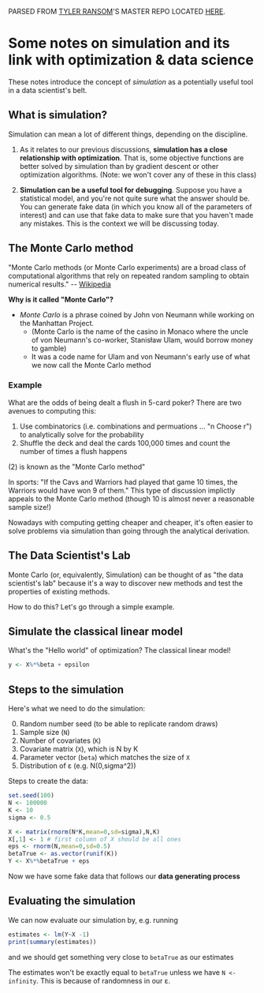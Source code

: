 PARSED FROM [TYLER RANSOM](http://tyleransom.github.io)'S MASTER REPO LOCATED [HERE](https://github.com/tyleransom/DScourseS20).

# Some notes on simulation and its link with optimization & data science
These notes introduce the concept of *simulation* as a potentially useful tool in a data scientist's belt.
 
## What is simulation?
Simulation can mean a lot of different things, depending on the discipline. 

1. As it relates to our previous discussions, **simulation has a close relationship with optimization**. That is, some objective functions are better solved by simulation than by gradient descent or other optimization algorithms. (Note: we won't cover any of these in this class)

2. **Simulation can be a useful tool for debugging**. Suppose you have a statistical model, and you're not quite sure what the answer should be. You can generate fake data (in which you know all of the parameters of interest) and can use that fake data to make sure that you haven't made any mistakes. This is the context we will be discussing today.

## The Monte Carlo method
"Monte Carlo methods (or Monte Carlo experiments) are a broad class of computational algorithms that rely on repeated random sampling to obtain numerical results." -- [Wikipedia](https://en.wikipedia.org/wiki/Monte_Carlo_method)

**Why is it called "Monte Carlo"?**
* *Monte Carlo* is a phrase coined by John von Neumann while working on the Manhattan Project.
    * (Monte Carlo is the name of the casino in Monaco where the uncle of von Neumann's co-worker, Stanisław Ulam, would borrow money to gamble)
    * It was a code name for Ulam and von Neumann's early use of what we now call the Monte Carlo method

### Example
What are the odds of being dealt a flush in 5-card poker? There are two avenues to computing this:

1. Use combinatorics (i.e. combinations and permuations ... "n Choose r") to analytically solve for the probability
2. Shuffle the deck and deal the cards 100,000 times and count the number of times a flush happens

(2) is known as the "Monte Carlo method"

In sports: "If the Cavs and Warriors had played that game 10 times, the Warriors would have won 9 of them." This type of discussion implictly appeals to the Monte Carlo method (though 10 is almost never a reasonable sample size!)

Nowadays with computing getting cheaper and cheaper, it's often easier to solve problems via simulation than going through the analytical derivation.

## The Data Scientist's Lab
Monte Carlo (or, equivalently, Simulation) can be thought of as "the data scientist's lab" because it's a way to discover new methods and test the properties of existing methods.

How to do this? Let's go through a simple example.

## Simulate the classical linear model
What's the "Hello world" of optimization? The classical linear model!

```r
y <- X%*%beta + epsilon
```

## Steps to the simulation
Here's what we need to do the simulation:

0. Random number seed (to be able to replicate random draws)
1. Sample size (`N`)
2. Number of covariates (`K`)
3. Covariate matrix (`X`), which is N by K
4. Parameter vector (`beta`) which matches the size of `X`
5. Distribution of &epsilon; (e.g. N(0,sigma^2))

Steps to create the data:

```r
set.seed(100)
N <- 100000
K <- 10
sigma <- 0.5

X <- matrix(rnorm(N*K,mean=0,sd=sigma),N,K)
X[,1] <- 1 # first column of X should be all ones
eps <- rnorm(N,mean=0,sd=0.5)
betaTrue <- as.vector(runif(K))
Y <- X%*%betaTrue + eps
```

Now we have some fake data that follows our **data generating process**

## Evaluating the simulation
We can now evaluate our simulation by, e.g. running 

```r
estimates <- lm(Y~X -1)
print(summary(estimates))
```

and we should get something very close to `betaTrue` as our estimates

The estimates won't be exactly equal to `betaTrue` unless we have `N <- infinity`. This is because of randomness in our &epsilon;.

